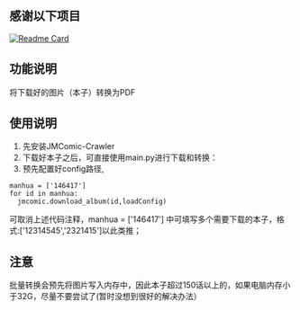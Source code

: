 ## 感谢以下项目
[![Readme Card](https://github-readme-stats.vercel.app/api/pin/?username=hect0x7&repo=JMComic-Crawler-Python)]([https://github.com/tonquer/JMComic-qt](https://github.com/hect0x7/JMComic-Crawler-Python)https://github.com/hect0x7/JMComic-Crawler-Python)
## 功能说明
将下载好的图片（本子）转换为PDF
## 使用说明
1. 先安装JMComic-Crawler
2. 下载好本子之后，可直接使用main.py进行下载和转换：
3. 预先配置好config路径,
```shell
manhua = ['146417']  
for id in manhua:
  jmcomic.download_album(id,loadConfig)
```
可取消上述代码注释，manhua = ['146417']  中可填写多个需要下载的本子，格式:['12314545','2321415']以此类推；

## 注意
批量转换会预先将图片写入内存中，因此本子超过150话以上的，如果电脑内存小于32G，尽量不要尝试了(暂时没想到很好的解决办法）

